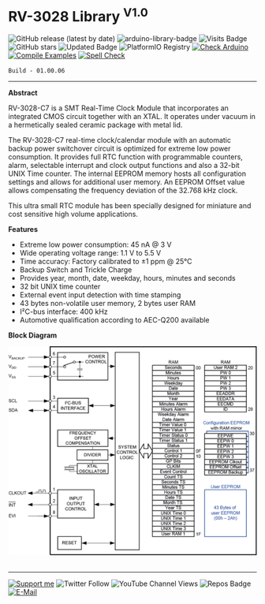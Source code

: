 # RV-3028 Library <sup>V1.0</sup>

![GitHub release (latest by date)](https://img.shields.io/github/v/release/akkoyun/RV3028C7) ![arduino-library-badge](https://www.ardu-badge.com/badge/RV3028C7.svg?) ![Visits Badge](https://badges.pufler.dev/visits/akkoyun/RV3028C7) ![GitHub stars](https://img.shields.io/github/stars/akkoyun/RV3028C7?style=flat&logo=github) ![Updated Badge](https://badges.pufler.dev/updated/akkoyun/RV3028C7) ![PlatformIO Registry](https://badges.registry.platformio.org/packages/akkoyun/library/RV3028C7.svg) 
[![Check Arduino](https://github.com/akkoyun/RV3028C7/actions/workflows/check-arduino.yml/badge.svg)](https://github.com/akkoyun/RV3028C7/actions/workflows/check-arduino.yml) [![Compile Examples](https://github.com/akkoyun/RV3028C7/actions/workflows/compile-examples.yml/badge.svg)](https://github.com/akkoyun/RV3028C7/actions/workflows/compile-examples.yml) [![Spell Check](https://github.com/akkoyun/RV3028C7/actions/workflows/spell-check.yml/badge.svg)](https://github.com/akkoyun/RV3028C7/actions/workflows/spell-check.yml)

	Build - 01.00.06

---

**Abstract**

RV-3028-C7 is a SMT Real-Time Clock Module that incorporates an integrated CMOS circuit together with an XTAL. It operates under vacuum in a hermetically sealed ceramic package with metal lid.

The RV-3028-C7  real-time clock/calendar module with an automatic backup power switchover circuit is optimized for extreme low power consumption. It provides full RTC function with programmable counters, alarm, selectable interrupt and clock output functions and also a 32-bit UNIX Time counter. The internal EEPROM memory hosts all configuration settings and allows for additional user memory. An EEPROM Offset value allows compensating the frequency deviation of the 32.768 kHz clock.

This ultra small RTC module has been specially designed for miniature and cost sensitive high volume applications.

**Features**

* Extreme low power consumption: 45 nA @ 3 V
* Wide operating voltage range: 1.1 V to 5.5 V
* Time accuracy: Factory calibrated to ±1 ppm @ 25°C
* Backup Switch and Trickle Charge
* Provides year, month, date, weekday, hours, minutes and seconds
* 32 bit UNIX time counter
* External event input detection with time stamping
* 43 bytes non-volatile user memory, 2 bytes user RAM
* I²C-bus interface: 400 kHz
* Automotive qualification according to AEC-Q200 available

**Block Diagram**

<center><img src="/Documents/images/Blockdiagram.png" width="600"></center></br>

---

[![Support me](https://img.shields.io/badge/Support-PATREON-GREEN.svg)](https://www.patreon.com/bePatron?u=62967889) ![Twitter Follow](https://img.shields.io/twitter/follow/gunceakkoyun?style=social) ![YouTube Channel Views](https://img.shields.io/youtube/channel/views/UCIguQGdaBT1GnnVMz5qAZ2Q?style=social) ![Repos Badge](https://badges.pufler.dev/repos/akkoyun) [![E-Mail](https://img.shields.io/badge/E_Mail-Mehmet_Gunce_Akkoyun-blue.svg)](mailto:akkoyun@me.com)
